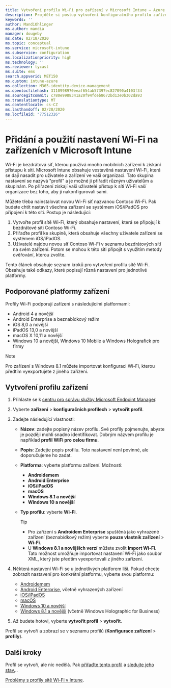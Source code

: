 ```yaml
---
title: Vytvoření profilu Wi-Fi pro zařízení v Microsoft Intune – Azure | Microsoft Docs
description: Projděte si postup vytvoření konfiguračního profilu zařízení v Microsoft Intune. Vytvářejte profily pro Android, Android Enterprise, Android webceloobrazovkový, iOS, iPadOS, macOS, Windows 10 a novější a Windows Holografick pro firmy. Pomocí těchto profilů můžete vytvořit připojení Wi-Fi pro použití certifikátů, volbu typu protokolu EAP, výběr metody ověřování, povolení proxy a další.
keywords: ''
author: MandiOhlinger
ms.author: mandia
manager: dougeby
ms.date: 02/18/2020
ms.topic: conceptual
ms.service: microsoft-intune
ms.subservice: configuration
ms.localizationpriority: high
ms.technology: ''
ms.reviewer: tycast
ms.suite: ems
search.appverid: MET150
ms.custom: intune-azure
ms.collection: M365-identity-device-management
ms.openlocfilehash: 3110998970eeaf654ab57397ec827090a4103f34
ms.sourcegitcommit: c780e9988341a20f94fdeb8672bd13e0b302da93
ms.translationtype: MT
ms.contentlocale: cs-CZ
ms.lasthandoff: 02/20/2020
ms.locfileid: "77512326"
---
```

# <a name="add-and-use-wi-fi-settings-on-your-devices-in-microsoft-intune"></a>Přidání a použití nastavení Wi-Fi na zařízeních v Microsoft Intune

Wi-Fi je bezdrátová síť, kterou používá mnoho mobilních zařízení k získání přístupu k síti. Microsoft Intune obsahuje vestavěná nastavení Wi-Fi, která se dají nasadit pro uživatele a zařízení ve vaší organizaci. Tato skupina nastavení se nazývá "profil" a je možné ji přiřadit různým uživatelům a skupinám. Po přiřazení získají vaši uživatelé přístup k síti Wi-Fi vaší organizace bez toho, aby ji nakonfigurovali sami.

Můžete třeba nainstalovat novou Wi-Fi síť nazvanou Contoso Wi-Fi. Pak budete chtít nastavit všechna zařízení se systémem iOS/iPadOS pro připojení k této síti. Postup je následující:

1. Vytvořte profil sítě Wi-Fi, který obsahuje nastavení, která se připojují k bezdrátové síti Contoso Wi-Fi.
2. Přiřaďte profil ke skupině, která obsahuje všechny uživatele zařízení se systémem iOS/iPadOS.
3. Uživatelé najdou novou síť Contoso Wi-Fi v seznamu bezdrátových sítí na svém zařízení. Potom se mohou k této síti připojit s využitím metody ověřování, kterou zvolíte.

Tento článek obsahuje seznam kroků pro vytvoření profilu sítě Wi-Fi. Obsahuje také odkazy, které popisují různá nastavení pro jednotlivé platformy.

## <a name="supported-device-platforms"></a>Podporované platformy zařízení

Profily Wi-Fi podporují zařízení s následujícími platformami:

- Android 4 a novější
- Android Enterprise a beznabídkový režim
- iOS 8,0 a novější
- iPadOS 13,0 a novější
- macOS X 10,11 a novější
- Windows 10 a novější, Windows 10 Mobile a Windows Holografick pro firmy

> [!NOTE]
> Pro zařízení s Windows 8.1 můžete importovat konfiguraci Wi-Fi, kterou předtím vyexportujete z jiného zařízení.

## <a name="create-a-device-profile"></a>Vytvoření profilu zařízení

1. Přihlaste se k [centru pro správu služby Microsoft Endpoint Manager](https://go.microsoft.com/fwlink/?linkid=2109431).
2. Vyberte **zařízení** > **konfiguračních profilech** > **vytvořit profil**.
3. Zadejte následující vlastnosti:

    - **Název**: zadejte popisný název profilu. Své profily pojmenujte, abyste je později mohli snadno identifikovat. Dobrým názvem profilu je například **profil WiFi pro celou firmu**.
    - **Popis**: Zadejte popis profilu. Toto nastavení není povinné, ale doporučujeme ho zadat.
    - **Platforma**: vyberte platformu zařízení. Možnosti:

      - **Androidemem**
      - **Android Enterprise**
      - **iOS/iPadOS**
      - **macOS**
      - **Windows 8.1 a novější**
      - **Windows 10 a novější**

    - **Typ profilu**: vyberte **Wi-Fi**.

      > [!TIP]
      >
      > - Pro zařízení s **Androidem Enterprise** spuštěná jako vyhrazené zařízení (beznabídkový režim) vyberte **pouze vlastník zařízení** > **Wi-Fi**.
      > - U **Windows 8.1 a novějších verzí** můžete zvolit **Import Wi-Fi**. Tato možnost umožňuje importovat nastavení Wi-Fi jako soubor XML, který jste předtím vyexportovali z jiného zařízení.

4. Některá nastavení Wi-Fi se u jednotlivých platforem liší. Pokud chcete zobrazit nastavení pro konkrétní platformu, vyberte svou platformu:

    - [Androidemem](wi-fi-settings-android.md)
    - [Android Enterprise](wi-fi-settings-android-enterprise.md), včetně vyhrazených zařízení
    - [iOS/iPadOS](wi-fi-settings-ios.md)
    - [macOS](wi-fi-settings-macos.md)
    - [Windows 10 a novější](wi-fi-settings-windows.md)
    - [Windows 8.1 a novější](wi-fi-settings-import-windows-8-1.md) (včetně Windows Holographic for Business)

5. Až budete hotovi, vyberte **vytvořit profil** > **vytvořit**.

Profil se vytvoří a zobrazí se v seznamu profilů (**Konfigurace zařízení** > **profily**).

## <a name="next-steps"></a>Další kroky

Profil se vytvoří, ale nic nedělá. Pak [přiřaďte tento profil](device-profile-assign.md) a [sledujte jeho stav.](device-profile-monitor.md)..

[Problémy s profily sítě Wi-Fi v Intune](troubleshoot-wi-fi-profiles.md).
